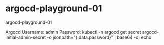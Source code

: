 # argocd-playground-01
argocd-playground-01

Argocd Username: admin
Password: kubectl -n argocd get secret argocd-initial-admin-secret -o jsonpath="{.data.password}" | base64 -d; echo
